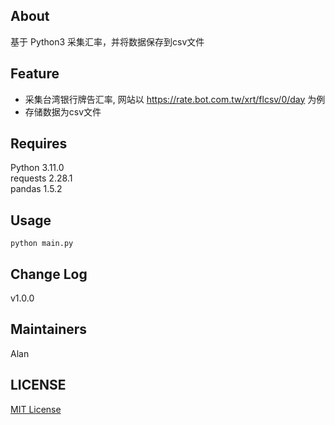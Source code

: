 ## About
基于 Python3 采集汇率，并将数据保存到csv文件

## Feature

* 采集台湾银行牌告汇率, 网站以 https://rate.bot.com.tw/xrt/flcsv/0/day 为例
* 存储数据为csv文件

## Requires
Python 3.11.0  
requests 2.28.1  
pandas 1.5.2  

## Usage
```
python main.py
```

## Change Log
v1.0.0  

## Maintainers
Alan

## LICENSE
[MIT License](https://github.com/joanbabyfet/collect_exchange_rate/blob/master/LICENSE)